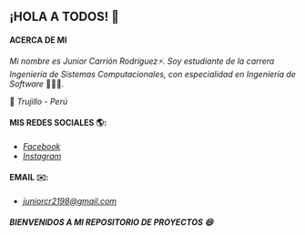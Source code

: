 ## ¡HOLA A TODOS! 👋

#### ACERCA DE MI

*Mi nombre es Junior Carrión Rodríguez⚡.
Soy estudiante de la carrera Ingeniería de Sistemas Computacionales, con especialidad en Ingeniería de Software* 👨🏻‍💻.

📍 *Trujillo - Perú*

#### MIS REDES SOCIALES 🌎:
- *[Facebook](https://www.facebook.com/JuniorCR21/)*
- *[Instagram](https://www.instagram.com/juniorcr2121/)*

#### EMAIL ✉️:
- *<a href="mail:juniorcr2198@gmail.com" target="_blank">juniorcr2198@gmail.com</a>*

##### BIENVENIDOS A MI REPOSITORIO DE PROYECTOS 😄

<!--
**JuniorCr21/JuniorCr21** is a ✨ _special_ ✨ repository because its `README.md` (this file) appears on your GitHub profile.

Here are some ideas to get you started:

- 🔭 I’m currently working on ...
- 🌱 I’m currently learning ...
- 👯 I’m looking to collaborate on ...
- 🤔 I’m looking for help with ...
- 💬 Ask me about ...
- 📫 How to reach me: ...
- 😄 Pronouns: ...
- ⚡ Fun fact: ...
-->
